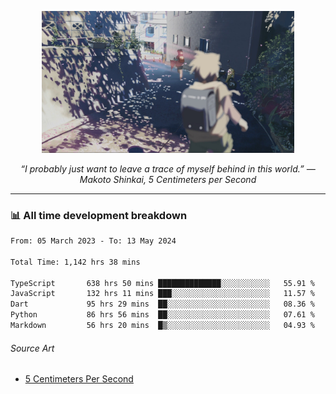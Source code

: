 <p align="center"><img src="asset/header.jpg" width="80%"/></p>
<p align="center"><i>“I probably just want to leave a trace of myself behind in this world.” ― Makoto Shinkai, 5 Centimeters per Second</i></p>

---
<!--
<details>
  <summary>📃 My Resume</summary>

### Education

- 📖 **Computer Science**\
📆 10/2021 - present\
📍 **Thang Long University** - Hoang Mai, Hanoi, Vietnam

### Experience

<img align="right" src="https://img.shields.io/badge/Figma-F24E1E?style=flat&logo=figma&logoColor=white"/>
<img align="right" src="https://img.shields.io/badge/node.js-6DA55F?style=flat&logo=node.js&logoColor=white"/>
<img align="right" src="https://img.shields.io/badge/Next.js-black?style=flat&logo=next.js&logoColor=white"/>
<img align="right" src="https://img.shields.io/badge/TypeScript-007ACC?style=flat&logo=typescript&logoColor=white"/>


- 👨‍💻 **Frontend Web Intern**\
📆 07/2023 - present\
📍 **MQ ICT Solutions** - Hoang Mai, Hanoi, Vietnam
</details> 
-->

### 📊 All time development breakdown

<!--START_SECTION:waka-->

```txt
From: 05 March 2023 - To: 13 May 2024

Total Time: 1,142 hrs 38 mins

TypeScript       638 hrs 50 mins ██████████████░░░░░░░░░░░   55.91 %
JavaScript       132 hrs 11 mins ███░░░░░░░░░░░░░░░░░░░░░░   11.57 %
Dart             95 hrs 29 mins  ██░░░░░░░░░░░░░░░░░░░░░░░   08.36 %
Python           86 hrs 56 mins  ██░░░░░░░░░░░░░░░░░░░░░░░   07.61 %
Markdown         56 hrs 20 mins  █▒░░░░░░░░░░░░░░░░░░░░░░░   04.93 %
```

<!--END_SECTION:waka-->

###### Source Art

-  [5 Centimeters Per Second](https://wallhaven.cc/w/nrowq1)

